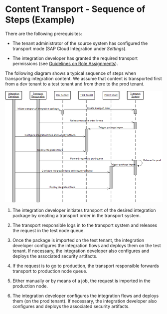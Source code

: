 <!-- loio1ca3d1e0b6ba4b84a27bb99a83b06101 -->

# Content Transport - Sequence of Steps \(Example\)

There are the following prerequisites:

-   The tenant administrator of the source system has configured the transport mode \(SAP Cloud Integration under *Settings*\).

-   The integration developer has granted the required transport permissions \(see [Guidelines on Role Assignments](guidelines-on-role-assignments-fc409e8.md)\).


The following diagram shows a typical sequence of steps when transporting integration content. We assume that content is transported first from a dev tenant to a test tenant and from there to the prod tenant.

![](images/Guidelines_Transport_Sequence_239aba7.png)

1.  The integration developer initiates transport of the desired integration package by creating a transport order in the transport system.

2.  The transport responsible logs in to the transport system and releases the request in the test node queue.

3.  Once the package is imported on the test tenant, the integration developer configures the integration flows and deploys them on the test tenant. If necessary, the integration developer also configures and deploys the associated security artifacts.

4.  If the request is to go to production, the transport responsible forwards transport to production node queue.

5.  Either manually or by means of a job, the request is imported in the production node.

6.  The integration developer configures the integration flows and deploys them \(on the prod tenant\). If necessary, the integration developer also configures and deploys the associated security artifacts.


